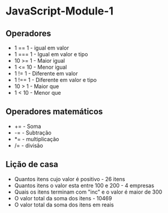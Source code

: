# JavaScript-Module-1

## Operadores

- 1 == 1   - igual em valor
- 1 === 1  - Igual em valor e tipo
- 10 >= 1  - Maior igual
- 1 <= 10  - Menor igual
- 1 != 1   - Diferente em valor
- 1 !== 1  - Diferente em valor e tipo
- 10 > 1   - Maior que 
- 1 < 10   - Menor que 

## Operadores matemáticos
- +=       - Soma
- -=       - Subtração
- *=       - multiplicação
- /=       - divisão 

## Lição de casa
-  Quantos itens cujo valor é positivo  - 26 itens
-  Quantos itens o valor esta entre 100 e 200  - 4 empresas
-  Quais os itens terminam com "inc" e o valor é maior de 300
-  O valor total da soma dos itens - 10469
-  O valor total da soma dos itens em reais